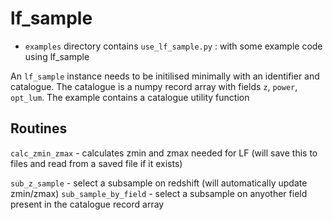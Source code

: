 # lf_sample

* `examples` directory contains 
`use_lf_sample.py` : with some example code using lf_sample

An `lf_sample` instance needs to be initilised minimally with an identifier and catalogue. The catalogue is a numpy record array with fields `z`, `power`, `opt_lum`. The example contains a catalogue utility function 

Routines
--------

`calc_zmin_zmax` - calculates zmin and zmax needed for LF (will save this to files and read from a saved file if it exists)

`sub_z_sample` - select a subsample on redshift (will automatically update zmin/zmax)
`sub_sample_by_field` - select a subsample on anyother field present in the catalogue record array


